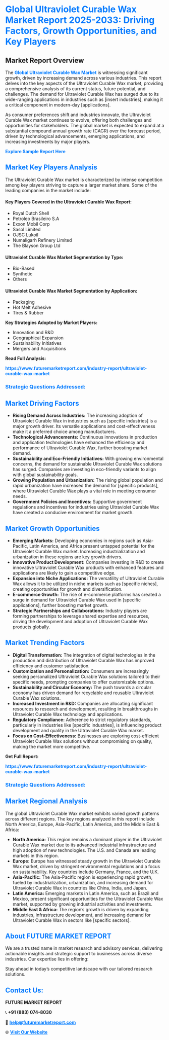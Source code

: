 <h1 style="color: #007BFF;">Global Ultraviolet Curable Wax Market Report 2025-2033: Driving Factors, Growth Opportunities, and Key Players</h1>

<section id="overview">
<h2>Market Report Overview</h2>
<p>The <a href="https://www.futuremarketreport.com/industry-report/ultraviolet-curable-wax-market" style="color: #007BFF; text-decoration: none;"><strong>Global Ultraviolet Curable Wax Market</strong></a> is witnessing significant growth, driven by increasing demand across various industries. This report delves into the key aspects of the Ultraviolet Curable Wax market, providing a comprehensive analysis of its current status, future potential, and challenges. The demand for Ultraviolet Curable Wax has surged due to its wide-ranging applications in industries such as [insert industries], making it a critical component in modern-day [applications].</p>
<p>As consumer preferences shift and industries innovate, the Ultraviolet Curable Wax market continues to evolve, offering both challenges and opportunities for stakeholders. The global market is expected to expand at a substantial compound annual growth rate (CAGR) over the forecast period, driven by technological advancements, emerging applications, and increasing investments by major players.</p>
</section>

<section id="overview">
<p><a href="https://www.futuremarketreport.com/request-sample/reportId=82889" style="color: #007BFF; text-decoration: none;"><strong>Explore Sample Report Here</strong></a></p>
</section>

<section id="key-players">
<h2 style="color: #007BFF;">Market Key Players Analysis</h2>
<p>The Ultraviolet Curable Wax market is characterized by intense competition among key players striving to capture a larger market share. Some of the leading companies in the market include:</p>
<h4>Key Players Covered in the Ultraviolet Curable Wax Report:</h4>
<ul><li>Royal Dutch Shell</li><li>Petroleo Brasileiro S.A</li><li>Exxon Mobil Corp</li><li>Sasol Limited</li><li>OJSC Lukoil</li><li>Numaligarh Refinery Limited</li><li>The Blayson Group Ltd</li></ul>
<h4>Ultraviolet Curable Wax Market Segmentation by Type:</h4>
<ul><li>Bio-Based</li><li>Synthetic</li><li>Others</li></ul>

<h4>Ultraviolet Curable Wax Market Segmentation by Application:</h4>
<ul><li>Packaging</li><li>Hot Melt Adhesive</li><li>Tires &amp; Rubber</li></ul>
<p><strong>Key Strategies Adopted by Market Players:</strong></p>
<ul>
<li>Innovation and R&D</li>
<li>Geographical Expansion</li>
<li>Sustainability Initiatives</li>
<li>Mergers and Acquisitions</li>
</ul>
</section>

<section>
<p><strong>Read Full Analysis: </strong></p><a href="https://www.futuremarketreport.com/industry-report/ultraviolet-curable-wax-market" style="color: #007BFF; text-decoration: none;"><strong>https://www.futuremarketreport.com/industry-report/ultraviolet-curable-wax-market</strong></a>
<h3 style="color: #007BFF;">Strategic Questions Addressed:</h3>
</section>

<section id="driving-factors">
<h2 style="color: #007BFF;">Market Driving Factors</h2>
<ul>
<li><strong>Rising Demand Across Industries:</strong> The increasing adoption of Ultraviolet Curable Wax in industries such as [specific industries] is a major growth driver. Its versatile applications and cost-effectiveness make it a preferred choice among manufacturers.</li>
<li><strong>Technological Advancements:</strong> Continuous innovations in production and application technologies have enhanced the efficiency and performance of Ultraviolet Curable Wax, further boosting market demand.</li>
<li><strong>Sustainability and Eco-Friendly Initiatives:</strong> With growing environmental concerns, the demand for sustainable Ultraviolet Curable Wax solutions has surged. Companies are investing in eco-friendly variants to align with global sustainability goals.</li>
<li><strong>Growing Population and Urbanization:</strong> The rising global population and rapid urbanization have increased the demand for [specific products], where Ultraviolet Curable Wax plays a vital role in meeting consumer needs.</li>
<li><strong>Government Policies and Incentives:</strong> Supportive government regulations and incentives for industries using Ultraviolet Curable Wax have created a conducive environment for market growth.</li>
</ul>
</section>

<section id="growth-opportunities">
<h2 style="color: #007BFF;">Market Growth Opportunities</h2>
<ul>
<li><strong>Emerging Markets:</strong> Developing economies in regions such as Asia-Pacific, Latin America, and Africa present untapped potential for the Ultraviolet Curable Wax market. Increasing industrialization and urbanization in these regions are key growth drivers.</li>
<li><strong>Innovative Product Development:</strong> Companies investing in R&D to create innovative Ultraviolet Curable Wax products with enhanced features and applications are likely to gain a competitive edge.</li>
<li><strong>Expansion into Niche Applications:</strong> The versatility of Ultraviolet Curable Wax allows it to be utilized in niche markets such as [specific niches], creating opportunities for growth and diversification.</li>
<li><strong>E-commerce Growth:</strong> The rise of e-commerce platforms has created a surge in demand for Ultraviolet Curable Wax used in [specific applications], further boosting market growth.</li>
<li><strong>Strategic Partnerships and Collaborations:</strong> Industry players are forming partnerships to leverage shared expertise and resources, driving the development and adoption of Ultraviolet Curable Wax products globally.</li>
</ul>
</section>

<section id="trending-factors">
<h2 style="color: #007BFF;">Market Trending Factors</h2>
<ul>
<li><strong>Digital Transformation:</strong> The integration of digital technologies in the production and distribution of Ultraviolet Curable Wax has improved efficiency and customer satisfaction.</li>
<li><strong>Customization and Personalization:</strong> Consumers are increasingly seeking personalized Ultraviolet Curable Wax solutions tailored to their specific needs, prompting companies to offer customizable options.</li>
<li><strong>Sustainability and Circular Economy:</strong> The push towards a circular economy has driven demand for recyclable and reusable Ultraviolet Curable Wax solutions.</li>
<li><strong>Increased Investment in R&D:</strong> Companies are allocating significant resources to research and development, resulting in breakthroughs in Ultraviolet Curable Wax technology and applications.</li>
<li><strong>Regulatory Compliance:</strong> Adherence to strict regulatory standards, particularly in industries like [specific industries], is influencing product development and quality in the Ultraviolet Curable Wax market.</li>
<li><strong>Focus on Cost-Effectiveness:</strong> Businesses are exploring cost-efficient Ultraviolet Curable Wax solutions without compromising on quality, making the market more competitive.</li>
</ul>
</section>

<section>
<p><strong>Get Full Report: </strong></p><a href="https://www.futuremarketreport.com/industry-report/ultraviolet-curable-wax-market" style="color: #007BFF; text-decoration: none;"><strong>https://www.futuremarketreport.com/industry-report/ultraviolet-curable-wax-market</strong></a>
<h3 style="color: #007BFF;">Strategic Questions Addressed:</h3>
</section>


<section id="regional-analysis">
<h2 style="color: #007BFF;">Market Regional Analysis</h2>
<p>The global Ultraviolet Curable Wax market exhibits varied growth patterns across different regions. The key regions analyzed in this report include North America, Europe, Asia-Pacific, Latin America, and the Middle East & Africa:</p>
<ul>
<li><strong>North America:</strong> This region remains a dominant player in the Ultraviolet Curable Wax market due to its advanced industrial infrastructure and high adoption of new technologies. The U.S. and Canada are leading markets in this region.</li>
<li><strong>Europe:</strong> Europe has witnessed steady growth in the Ultraviolet Curable Wax market, driven by stringent environmental regulations and a focus on sustainability. Key countries include Germany, France, and the U.K.</li>
<li><strong>Asia-Pacific:</strong> The Asia-Pacific region is experiencing rapid growth, fueled by industrialization, urbanization, and increasing demand for Ultraviolet Curable Wax in countries like China, India, and Japan.</li>
<li><strong>Latin America:</strong> Emerging markets in Latin America, such as Brazil and Mexico, present significant opportunities for the Ultraviolet Curable Wax market, supported by growing industrial activities and investments.</li>
<li><strong>Middle East & Africa:</strong> The region’s growth is driven by expanding industries, infrastructure development, and increasing demand for Ultraviolet Curable Wax in sectors like [specific sectors].</li>
</ul>
</section>

<footer>
<h2 style="color: #007BFF;">About FUTURE MARKET REPORT</h2>
<p>We are a trusted name in market research and advisory services, delivering actionable insights and strategic support to businesses across diverse industries. Our expertise lies in offering:</p>

<p>Stay ahead in today’s competitive landscape with our tailored research solutions.</p>

<h2 style="color: #007BFF;">Contact Us:</h2>
<p><strong>FUTURE MARKET REPORT</strong></p>
<p>📞 <strong>+91 (883) 074-8030</strong></p>
<p>📧 <strong><a href="mailto:help@futuremarketreport.com" style="color: #007BFF;">help@futuremarketreport.com</a></strong></p>
<p>🌐 <strong><a href="https://www.futuremarketreport.com/" style="color: #007BFF;">Visit Our Website</a></strong></p>
</footer>